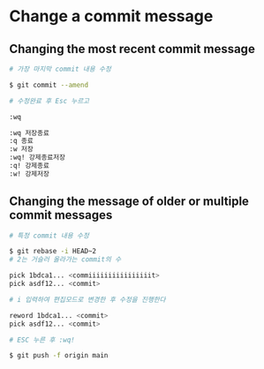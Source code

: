 # Change a commit message

## Changing the most recent commit message

```bash
# 가장 마지막 commit 내용 수정

$ git commit --amend

# 수정완료 후 Esc 누르고

:wq
```

```bash
:wq 저장종료
:q 종료
:w 저장
:wq! 강제종료저장
:q! 강제종료
:w! 강제저장
```

## Changing the message of older or multiple commit messages

```bash
# 특정 commit 내용 수정

$ git rebase -i HEAD~2
# 2는 거슬러 올라가는 commit의 수

pick 1bdca1... <commiiiiiiiiiiiiiiiit>
pick asdf12... <commit>

# i 입력하여 편집모드로 변경한 후 수정을 진행한다

reword 1bdca1... <commit>
pick asdf12... <commit>

# ESC 누른 후 :wq!

$ git push -f origin main

```
